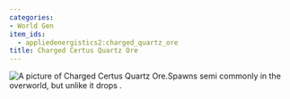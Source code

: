 ```yaml
---
categories:
- World Gen
item_ids:
  - appliedenergistics2:charged_quartz_ore
title: Charged Certus Quartz Ore
---
```


![A picture of Charged Certus Quartz
Ore.](../../../public/assets/large/charged_certus_ore.png)Spawns semi commonly in the
overworld, but unlike <ItemLink
id="appliedenergistics2:quartz_ore"/> it drops <ItemLink
id="appliedenergistics2:charged_certus_quartz_crystal"/>.
